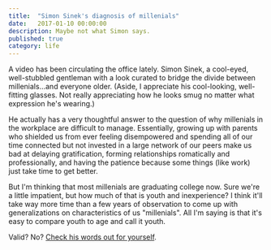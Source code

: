 ```yaml
---
title:  "Simon Sinek's diagnosis of millenials"
date:   2017-01-10 00:00:00
description: Maybe not what Simon says.
published: true
category: life
---
```


A video has been circulating the office lately. Simon Sinek, a cool-eyed, well-stubbled gentleman with a look curated to bridge the divide between millenials...and everyone older. (Aside, I appreciate his cool-looking, well-fitting glasses. Not really appreciating how he looks smug no matter what expression he's wearing.)

He actually has a very thoughtful answer to the question of why millenials in the workplace are difficult to manage. Essentially, growing up with parents who shielded us from ever feeling disempowered and spending all of our time connected but not invested in a large network of our peers make us bad at delaying gratification, forming relationships romatically and professionally, and having the patience because some things (like work) just take time to get better.

But I'm thinking that most millenials are graduating college now. Sure we're a little impatient, but how much of that is youth and inexperience? I think it'll take way more time than a few years of observation to come up with generalizations on characteristics of us "millenials". All I'm saying is that it's easy to compare youth to age and call it youth. 

Valid? No? [Check his words out for yourself](https://www.youtube.com/watch?v=hER0Qp6QJNU&t=583s). 